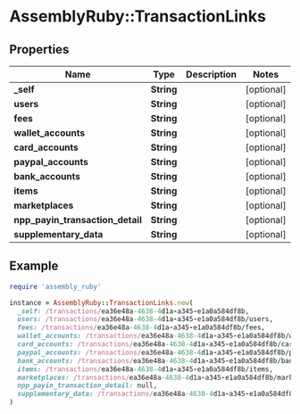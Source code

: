 # AssemblyRuby::TransactionLinks

## Properties

| Name | Type | Description | Notes |
| ---- | ---- | ----------- | ----- |
| **_self** | **String** |  | [optional] |
| **users** | **String** |  | [optional] |
| **fees** | **String** |  | [optional] |
| **wallet_accounts** | **String** |  | [optional] |
| **card_accounts** | **String** |  | [optional] |
| **paypal_accounts** | **String** |  | [optional] |
| **bank_accounts** | **String** |  | [optional] |
| **items** | **String** |  | [optional] |
| **marketplaces** | **String** |  | [optional] |
| **npp_payin_transaction_detail** | **String** |  | [optional] |
| **supplementary_data** | **String** |  | [optional] |

## Example

```ruby
require 'assembly_ruby'

instance = AssemblyRuby::TransactionLinks.new(
  _self: /transactions/ea36e48a-4638-4d1a-a345-e1a0a584df8b,
  users: /transactions/ea36e48a-4638-4d1a-a345-e1a0a584df8b/users,
  fees: /transactions/ea36e48a-4638-4d1a-a345-e1a0a584df8b/fees,
  wallet_accounts: /transactions/ea36e48a-4638-4d1a-a345-e1a0a584df8b/wallet_accounts,
  card_accounts: /transactions/ea36e48a-4638-4d1a-a345-e1a0a584df8b/card_accounts,
  paypal_accounts: /transactions/ea36e48a-4638-4d1a-a345-e1a0a584df8b/paypal_accounts,
  bank_accounts: /transactions/ea36e48a-4638-4d1a-a345-e1a0a584df8b/bank_accounts,
  items: /transactions/ea36e48a-4638-4d1a-a345-e1a0a584df8b/items,
  marketplaces: /transactions/ea36e48a-4638-4d1a-a345-e1a0a584df8b/marketplaces,
  npp_payin_transaction_detail: null,
  supplementary_data: /transactions/ea36e48a-4638-4d1a-a345-e1a0a584df8b/supplementary_data
)
```

